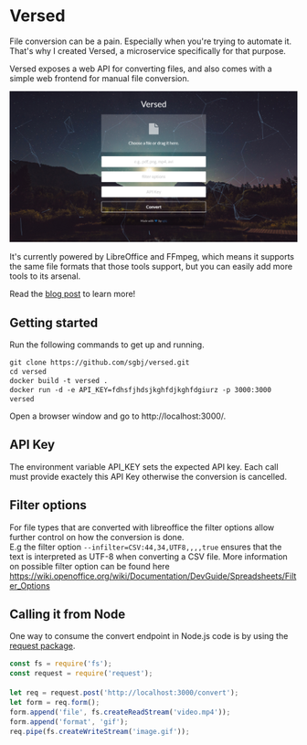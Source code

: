 # Versed
File conversion can be a pain. Especially when you're trying to automate it. That's why I created Versed, a microservice specifically for that purpose.

Versed exposes a web API for converting files, and also comes with a simple web frontend for manual file conversion. 


![Versed frontend](screenshot.png)


It's currently powered by LibreOffice and FFmpeg, which means it supports the same file formats that those tools support, but you can easily add more tools to its arsenal.

Read the [blog post](http://aka.sb/Versed) to learn more!

## Getting started

Run the following commands to get up and running.

```
git clone https://github.com/sgbj/versed.git
cd versed
docker build -t versed .
docker run -d -e API_KEY=fdhsfjhdsjkghfdjkghfdgiurz -p 3000:3000 versed
```

Open a browser window and go to http://localhost:3000/.

## API Key
The environment variable API_KEY sets the expected API key. Each call must provide exactely this API Key otherwise the conversion is cancelled.

## Filter options
For file types that are converted with libreoffice the filter options allow further control on how the conversion is done.    
E.g the filter option `--infilter=CSV:44,34,UTF8,,,,true` ensures that the text is interpreted as UTF-8 when converting a CSV file. More information on possible filter option can be found here https://wiki.openoffice.org/wiki/Documentation/DevGuide/Spreadsheets/Filter_Options 


## Calling it from Node

One way to consume the convert endpoint in Node.js code is by using the [request package](https://www.npmjs.com/package/request). 

```js
const fs = require('fs');
const request = require('request');

let req = request.post('http://localhost:3000/convert');
let form = req.form();
form.append('file', fs.createReadStream('video.mp4'));
form.append('format', 'gif');
req.pipe(fs.createWriteStream('image.gif'));
```
